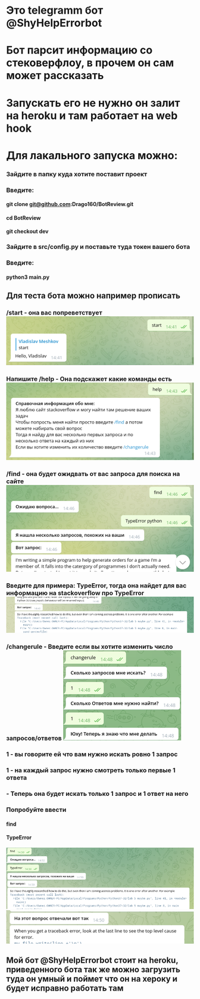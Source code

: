 # Это telegramm бот @ShyHelpErrorbot 

# Бот парсит информацию со стековерфлоу, в прочем он сам может рассказать   

# Запускать его не нужно он залит на heroku и там работает на web hook   
# Для лакального запуска можно:   
### Зайдите в папку куда хотите поставит проект   
### Введите:   
#### git clone git@github.com:Drago160/BotReview.git   
#### cd BotReview
#### git checkout dev
### Зайдите в src/config.py и поставьте туда токен вашего бота    
### Введите:   
#### python3 main.py   

## Для теста бота можно например прописать   
### /start - она вас попреветствует ![Image alt](https://github.com/Drago160/tmprepos/blob/main/start.png)   
### Напишите /help - Она подскажет какие команды есть ![Image alt](https://github.com/Drago160/tmprepos/blob/main/help.png)   
### /find - она будет ожидвать от вас запроса для поиска на сайте ![Image alt](https://github.com/Drago160/tmprepos/blob/main/question_find1.png)    
### Введите для примера: TypeError, тогда она найдет для вас информацию на stackoverflow про TypeError ![Image alt](https://github.com/Drago160/tmprepos/blob/main/answer1.png)    
### /changerule - Введите если вы хотите изменить число запросов/ответов  ![Image alt](https://github.com/Drago160/tmprepos/blob/main/changes.png)   
### 1 - вы говорите ей что вам нужно искать ровно 1 запрос   
### 1 - на каждый запрос нужно смотреть только первые 1 ответа   
### - Теперь она будет искать только 1 запрос и 1 ответ на него   

### Попробуйте ввести   
#### find   
#### TypeError   
![Image alt](https://github.com/Drago160/tmprepos/blob/main/find2.png)   
![Image alt](https://github.com/Drago160/tmprepos/blob/main/answe2.png)   


## Мой бот @ShyHelpErrorbot стоит на heroku, приведенного бота так же можно загрузить туда он умный и поймет что он на хероку и будет исправно работать там    

